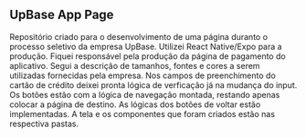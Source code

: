 ## UpBase App Page
Repositório criado para o desenvolvimento de uma página duranto o processo seletivo da empresa UpBase. Utilizei React Native/Expo para a produção. Fiquei responsável pela produção da página de pagamento do aplicativo. Segui a descrição de tamanhos, fontes e cores  a serem utilizadas fornecidas pela empresa. Nos campos de preenchimento do cartão de crédito deixei pronta lógica de verficação já na mudança do input. Os botões estão com a lógica de navegação montada, restando apenas colocar a página de destino. As lógicas dos botões de voltar estão implementadas. A tela e os componentes que foram criados estão nas respectiva pastas. 
